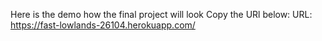 Here is the demo how the final project will look
Copy the URl below:
URL: https://fast-lowlands-26104.herokuapp.com/ 
